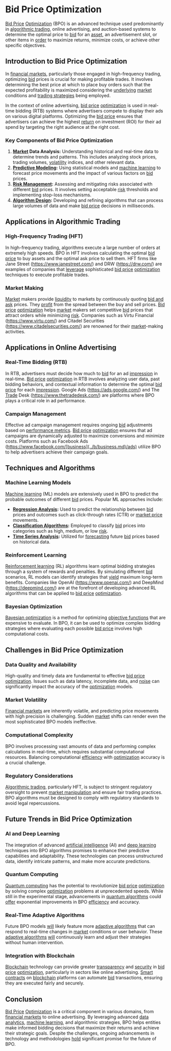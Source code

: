# Bid Price Optimization

[Bid Price](../b/bid_price.md) [Optimization](../o/optimization.md) (BPO) is an advanced technique used predominantly in [algorithmic trading](../a/algorithmic_trading.md), online advertising, and auction-based systems to determine the optimal price to [bid](../b/bid.md) for an [asset](../a/asset.md), an advertisement slot, or other items in [order](../o/order.md) to maximize returns, minimize costs, or achieve other specific objectives.

## Introduction to Bid Price Optimization

In [financial markets](../f/financial_market.md), particularly those engaged in high-frequency trading, optimizing [bid](../b/bid.md) prices is crucial for making profitable trades. It involves determining the best price at which to place buy orders such that the expected profitability is maximized considering the [underlying](../u/underlying.md) [market](../m/market.md) conditions and [trading strategies](../t/trading_strategies.md) being employed. 

In the context of online advertising, [bid price](../b/bid_price.md) [optimization](../o/optimization.md) is used in real-time bidding (RTB) systems where advertisers compete to display their ads on various digital platforms. Optimizing the [bid price](../b/bid_price.md) ensures that advertisers can achieve the highest [return](../r/return.md) on investment (ROI) for their ad spend by targeting the right audience at the right cost.

### Key Components of Bid Price Optimization

1. **[Market](../m/market.md) Data Analysis:** Understanding historical and real-time data to determine trends and patterns. This includes analyzing stock prices, trading volumes, [volatility](../v/volatility.md) indices, and other relevant data.
2. **[Predictive Modeling](../p/predictive_modeling.md):** Using statistical models and [machine learning](../m/machine_learning.md) to forecast price movements and the impact of various factors on [bid](../b/bid.md) prices.
3. **[Risk Management](../r/risk_management.md):** Assessing and mitigating risks associated with different [bid](../b/bid.md) prices. It involves setting acceptable [risk](../r/risk.md) thresholds and implementing stop-loss mechanisms.
4. **[Algorithm Design](../a/algorithm_design.md):** Developing and refining algorithms that can process large volumes of data and make [bid price](../b/bid_price.md) decisions in milliseconds.

## Applications in Algorithmic Trading

### High-Frequency Trading (HFT)

In high-frequency trading, algorithms execute a large number of orders at extremely high speeds. BPO in HFT involves calculating the optimal [bid price](../b/bid_price.md) to buy assets and the optimal ask price to sell them. HFT firms like Jane Street (https://www.janestreet.com/) and DRW (https://drw.com/) are examples of companies that [leverage](../l/leverage.md) sophisticated [bid price](../b/bid_price.md) [optimization](../o/optimization.md) techniques to execute profitable trades.

### Market Making

[Market](../m/market.md) makers provide [liquidity](../l/liquidity.md) to markets by continuously quoting [bid and ask](../b/bid_and_ask.md) prices. They [profit](../p/profit.md) from the spread between the buy and sell prices. [Bid price](../b/bid_price.md) [optimization](../o/optimization.md) helps [market](../m/market.md) makers set competitive [bid](../b/bid.md) prices that attract orders while minimizing [risk](../r/risk.md). Companies such as Virtu Financial (https://www.virtu.com/) and Citadel Securities (https://www.citadelsecurities.com/) are renowned for their [market](../m/market.md)-making activities.

## Applications in Online Advertising

### Real-Time Bidding (RTB)

In RTB, advertisers must decide how much to [bid](../b/bid.md) for an ad [impression](../i/impression.md) in real-time. [Bid price](../b/bid_price.md) [optimization](../o/optimization.md) in RTB involves analyzing user data, past bidding behaviors, and contextual information to determine the optimal [bid price](../b/bid_price.md) for each [impression](../i/impression.md). Google Ads (https://ads.google.com/) and The [Trade](../t/trade.md) Desk (https://www.thetradedesk.com/) are platforms where BPO plays a critical role in ad performance.

### Campaign Management

Effective ad campaign management requires ongoing [bid](../b/bid.md) adjustments based on [performance metrics](../p/performance_metrics.md). [Bid price](../b/bid_price.md) [optimization](../o/optimization.md) ensures that ad campaigns are dynamically adjusted to maximize conversions and minimize costs. Platforms such as Facebook Ads (https://www.facebook.com/[business](../b/business.md)/ads) utilize BPO to help advertisers achieve their campaign goals.

## Techniques and Algorithms

### Machine Learning Models

[Machine learning](../m/machine_learning.md) (ML) models are extensively used in BPO to predict the probable outcomes of different [bid](../b/bid.md) prices. Popular ML approaches include:

- **[Regression Analysis](../r/regression_analysis.md):** Used to predict the relationship between [bid](../b/bid.md) prices and outcomes such as click-through rates (CTR) or [market price](../m/market_price.md) movements.
- **[Classification Algorithms](../c/classification_algorithms.md):** Employed to classify [bid](../b/bid.md) prices into categories such as high, medium, or low [risk](../r/risk.md).
- **[Time Series Analysis](../t/time_series_analysis.md):** Utilized for [forecasting](../f/forecasting.md) future [bid](../b/bid.md) prices based on historical data.

### Reinforcement Learning

[Reinforcement learning](../r/reinforcement_learning.md) (RL) algorithms learn optimal bidding strategies through a system of rewards and penalties. By simulating different [bid](../b/bid.md) scenarios, RL models can identify strategies that [yield](../y/yield.md) maximum long-term benefits. Companies like OpenAI (https://www.openai.com/) and DeepMind (https://deepmind.com/) are at the forefront of developing advanced RL algorithms that can be applied to [bid price](../b/bid_price.md) [optimization](../o/optimization.md).

### Bayesian Optimization

[Bayesian optimization](../b/bayesian_optimization.md) is a method for optimizing [objective functions](../o/objective_functions_in_trading.md) that are expensive to evaluate. In BPO, it can be used to optimize complex bidding strategies where evaluating each possible [bid price](../b/bid_price.md) involves high computational costs.

## Challenges in Bid Price Optimization

### Data Quality and Availability

High-quality and timely data are fundamental to effective [bid price](../b/bid_price.md) [optimization](../o/optimization.md). Issues such as data latency, incomplete data, and [noise](../n/noise.md) can significantly impact the accuracy of the [optimization](../o/optimization.md) models.

### Market Volatility

[Financial markets](../f/financial_market.md) are inherently volatile, and predicting price movements with high precision is challenging. Sudden [market](../m/market.md) shifts can render even the most sophisticated BPO models ineffective.

### Computational Complexity

BPO involves processing vast amounts of data and performing complex calculations in real-time, which requires substantial computational resources. Balancing computational [efficiency](../e/efficiency.md) with [optimization](../o/optimization.md) accuracy is a crucial challenge.

### Regulatory Considerations

[Algorithmic trading](../a/algorithmic_trading.md), particularly HFT, is subject to stringent regulatory oversight to prevent [market manipulation](../m/market_manipulation.md) and ensure fair trading practices. BPO algorithms must be designed to comply with regulatory standards to avoid legal repercussions.

## Future Trends in Bid Price Optimization

### AI and Deep Learning

The integration of advanced [artificial intelligence](../a/artificial_intelligence_in_trading.md) (AI) and [deep learning](../d/deep_learning.md) techniques into BPO algorithms promises to enhance their predictive capabilities and adaptability. These technologies can process unstructured data, identify intricate patterns, and make more accurate predictions.

### Quantum Computing

[Quantum computing](../q/quantum_computing_in_trading.md) has the potential to revolutionize [bid price](../b/bid_price.md) [optimization](../o/optimization.md) by solving complex [optimization](../o/optimization.md) problems at unprecedented speeds. While still in the experimental stage, advancements in [quantum algorithms](../q/quantum_algorithms_in_trading.md) could [offer](../o/offer.md) exponential improvements in BPO [efficiency](../e/efficiency.md) and accuracy.

### Real-Time Adaptive Algorithms

Future BPO models [will](../w/will.md) likely feature more [adaptive algorithms](../a/adaptive_algorithms.md) that can respond to real-time changes in [market](../m/market.md) conditions or user behavior. These [adaptive algorithms](../a/adaptive_algorithms.md) [will](../w/will.md) continuously learn and adjust their strategies without human intervention.

### Integration with Blockchain

[Blockchain](../b/blockchain_in_trading.md) technology can provide greater [transparency](../t/transparency.md) and [security](../s/security.md) in [bid price](../b/bid_price.md) [optimization](../o/optimization.md), particularly in sectors like online advertising. [Smart contracts](../s/smart_contracts_in_trading.md) on [blockchain](../b/blockchain_in_trading.md) platforms can automate [bid](../b/bid.md) transactions, ensuring they are executed fairly and securely.

## Conclusion

[Bid Price](../b/bid_price.md) [Optimization](../o/optimization.md) is a critical component in various domains, from [financial markets](../f/financial_market.md) to online advertising. By leveraging advanced [data analytics](../d/data_analytics.md), [machine learning](../m/machine_learning.md), and algorithmic strategies, BPO helps entities make informed bidding decisions that maximize their returns and achieve their strategic goals. Despite the challenges, ongoing advancements in technology and methodologies [hold](../h/hold.md) significant promise for the future of BPO.